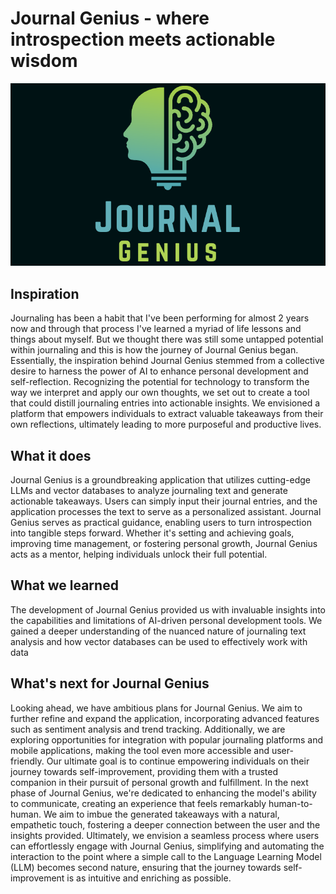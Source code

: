 # Journal Genius - where introspection meets actionable wisdom

![logo](/docs/wide-logo.png)

## Inspiration

Journaling has been a habit that I've been performing for almost 2 years now and through that process I've learned a myriad of life lessons and things about myself. But we thought there was still some untapped potential within journaling and this is how the journey of Journal Genius began. Essentially, the inspiration behind Journal Genius stemmed from a collective desire to harness the power of AI to enhance personal development and self-reflection. Recognizing the potential for technology to transform the way we interpret and apply our own thoughts, we set out to create a tool that could distill journaling entries into actionable insights. We envisioned a platform that empowers individuals to extract valuable takeaways from their own reflections, ultimately leading to more purposeful and productive lives.

## What it does

Journal Genius is a groundbreaking application that utilizes cutting-edge LLMs and vector databases to analyze journaling text and generate actionable takeaways. Users can simply input their journal entries, and the application processes the text to serve as a personalized assistant. Journal Genius serves as practical guidance, enabling users to turn introspection into tangible steps forward. Whether it's setting and achieving goals, improving time management, or fostering personal growth, Journal Genius acts as a mentor, helping individuals unlock their full potential.

## What we learned

The development of Journal Genius provided us with invaluable insights into the capabilities and limitations of AI-driven personal development tools. We gained a deeper understanding of the nuanced nature of journaling text analysis and how vector databases can be used to effectively work with data

## What's next for Journal Genius

Looking ahead, we have ambitious plans for Journal Genius. We aim to further refine and expand the application, incorporating advanced features such as sentiment analysis and trend tracking. Additionally, we are exploring opportunities for integration with popular journaling platforms and mobile applications, making the tool even more accessible and user-friendly. Our ultimate goal is to continue empowering individuals on their journey towards self-improvement, providing them with a trusted companion in their pursuit of personal growth and fulfillment. In the next phase of Journal Genius, we're dedicated to enhancing the model's ability to communicate, creating an experience that feels remarkably human-to-human. We aim to imbue the generated takeaways with a natural, empathetic touch, fostering a deeper connection between the user and the insights provided. Ultimately, we envision a seamless process where users can effortlessly engage with Journal Genius, simplifying and automating the interaction to the point where a simple call to the Language Learning Model (LLM) becomes second nature, ensuring that the journey towards self-improvement is as intuitive and enriching as possible.